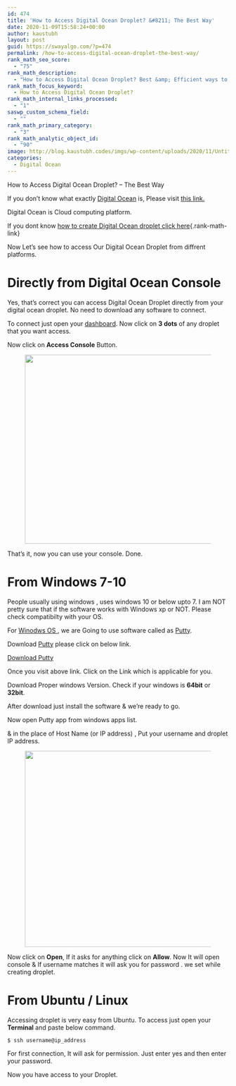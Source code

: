 ```yaml
---
id: 474
title: 'How to Access Digital Ocean Droplet? &#8211; The Best Way'
date: 2020-11-09T15:58:24+00:00
author: kaustubh
layout: post
guid: https://swayalgo.com/?p=474
permalink: /how-to-access-digital-ocean-droplet-the-best-way/
rank_math_seo_score:
  - "75"
rank_math_description:
  - "How to Access Digital Ocean Droplet? Best &amp; Efficient ways to access your Terminal. Don't miss the trick. | Windows | Console | Ubuntu | All Explained."
rank_math_focus_keyword:
  - How to Access Digital Ocean Droplet?
rank_math_internal_links_processed:
  - "1"
saswp_custom_schema_field:
  - ""
rank_math_primary_category:
  - "3"
rank_math_analytic_object_id:
  - "90"
image: http://blog.kaustubh.codes/imgs/wp-content/uploads/2020/11/Untitled-1024x4291-1.png
categories:
  - Digital Ocean
---
```

 

How to Access Digital Ocean Droplet? &#8211; The Best Way

If you don&#8217;t know what exactly <a href="https://www.swayalgo.com/digitalocean" target="_blank" aria-label=" (opens in a new tab)" rel="noreferrer noopener" class="rank-math-link">Digital Ocean</a> is, Please visit <a href="https://www.swayalgo.com/digitalocean" target="_blank" aria-label=" (opens in a new tab)" rel="noreferrer noopener" class="rank-math-link">this link.</a>

Digital Ocean is Cloud computing platform.

If you dont know [how to create Digital Ocean droplet click here](https://swayalgo.com/how-to-install-lamp-stack-on-digitalocean-ubuntu-20-04/#Creating_Droplet){.rank-math-link}

Now Let&#8217;s see how to access Our Digital Ocean Droplet from diffrent platforms.



# Directly from Digital Ocean Console

Yes, that&#8217;s correct you can access Digital Ocean Droplet directly from your digital ocean droplet. No need to download any software to connect.

To connect just open your <a href="https://www.swayalgo.com/digitalocean" target="_blank" aria-label=" (opens in a new tab)" rel="noreferrer noopener" class="rank-math-link">dashboard</a>. Now click on **3 dots** of any droplet that you want access.

Now click on **Access Console** Button.<figure class="wp-block-image size-large">

<img loading="lazy" width="1024" height="429" src="http://blog.kaustubh.codes/imgs/wp-content/uploads/2020/11/Untitled-1024x429.png" alt="" class="wp-image-477" srcset="https://blog.kaustubh.codes/wp-content/uploads/2020/11/Untitled-1024x429.png 1024w, https://blog.kaustubh.codes/wp-content/uploads/2020/11/Untitled-300x126.png 300w, https://blog.kaustubh.codes/wp-content/uploads/2020/11/Untitled-768x322.png 768w, https://blog.kaustubh.codes/wp-content/uploads/2020/11/Untitled.png 1098w" sizes="(max-width: 1024px) 100vw, 1024px" /> </figure> 

That&#8217;s it, now you can use your console. Done.

# From Windows 7-10

People usually using windows , uses windows 10 or below upto 7. I am NOT pretty sure that if the software works with Windows xp or NOT. Please check compatibilty with your OS.

For <a aria-label="Winodws OS  (opens in a new tab)" rel="noreferrer noopener" class="rank-math-link" href="https://en.wikipedia.org/wiki/Microsoft_Windows" target="_blank">Winodws OS </a>, we are Going to use software called as <a aria-label="Putty (opens in a new tab)" rel="noreferrer noopener" class="rank-math-link" href="https://www.putty.org/" target="_blank">Putty</a>.

Download <a rel="noreferrer noopener" class="rank-math-link" href="https://www.putty.org/" target="_blank">Putty</a> please click on below link.

<div class="wp-block-buttons">
  <div class="wp-block-button">
    <a class="wp-block-button__link has-white-color has-vivid-cyan-blue-to-vivid-purple-gradient-background has-text-color has-background" href="https://www.chiark.greenend.org.uk/~sgtatham/putty/latest.html" target="_blank" rel="noreferrer noopener">Download Putty</a>
  </div>
</div>

Once you visit above link. Click on the Link which is applicable for you. 

Download Proper windows Version. Check if your windows is **64bit** or **32bit**.

After download just install the software & we&#8217;re ready to go.

Now open Putty app from windows apps list.

& in the place of Host Name (or IP address) , Put your username and droplet IP address.<figure class="wp-block-image size-large">

<img loading="lazy" width="456" height="445" src="http://blog.kaustubh.codes/imgs/wp-content/uploads/2020/11/image.png" alt="" class="wp-image-475" srcset="https://blog.kaustubh.codes/wp-content/uploads/2020/11/image.png 456w, https://blog.kaustubh.codes/wp-content/uploads/2020/11/image-300x293.png 300w" sizes="(max-width: 456px) 100vw, 456px" /> </figure> 

Now click on **Open**, If it asks for anything click on **Allow**. Now It will open console & If username matches it will ask you for password . we set while creating droplet.

# From Ubuntu / Linux

Accessing droplet is very easy from Ubuntu. To access just open your **Terminal** and paste below command.

<pre class="wp-block-code"><code>$ ssh username@ip_address</code></pre>

For first connection, It will ask for permission. Just enter yes and then enter your password.

Now you have access to your Droplet.